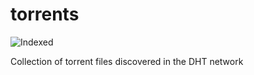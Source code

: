 torrents 
========
![Indexed](https://img.shields.io/badge/indexed-64932-blue)

Collection of torrent files discovered in the DHT network
